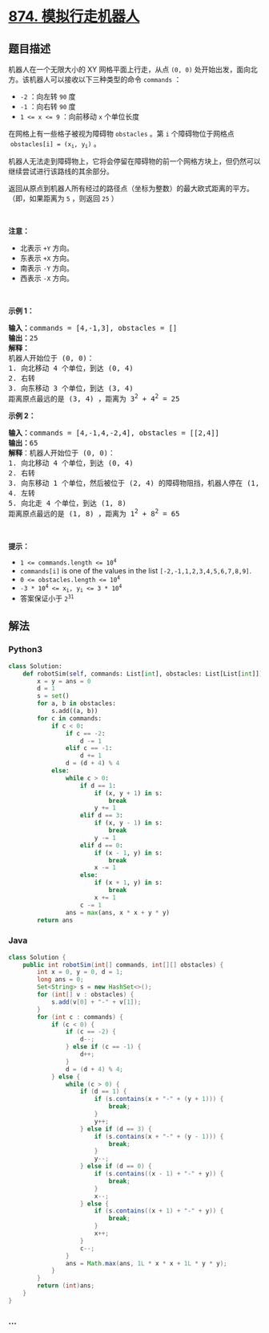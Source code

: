 # [874. 模拟行走机器人](https://leetcode-cn.com/problems/walking-robot-simulation)



## 题目描述

<!-- 这里写题目描述 -->

<p>机器人在一个无限大小的 XY 网格平面上行走，从点 <code>(0, 0)</code> 处开始出发，面向北方。该机器人可以接收以下三种类型的命令 <code>commands</code> ：</p>

<ul>
	<li><code>-2</code> ：向左转 <code>90</code> 度</li>
	<li><code>-1</code> ：向右转 <code>90</code> 度</li>
	<li><code>1 <= x <= 9</code> ：向前移动 <code>x</code> 个单位长度</li>
</ul>

<p>在网格上有一些格子被视为障碍物 <code>obstacles</code> 。第 <code>i</code> 个障碍物位于网格点  <code>obstacles[i] = (x<sub>i</sub>, y<sub>i</sub>)</code> 。</p>

<p>机器人无法走到障碍物上，它将会停留在障碍物的前一个网格方块上，但仍然可以继续尝试进行该路线的其余部分。</p>

<p>返回从原点到机器人所有经过的路径点（坐标为整数）的最大欧式距离的平方。（即，如果距离为 <code>5</code> ，则返回 <code>25</code> ）</p>

<div class="d-google dictRoot saladict-panel isAnimate">
<div>
<div class="MachineTrans-Text">
<div class="MachineTrans-Lines">
<div class="MachineTrans-Lines-collapse MachineTrans-lang-en"> </div>
</div>

<div class="MachineTrans-Lines">
<p class="MachineTrans-lang-zh-CN"><strong>注意：</strong></p>

<ul>
	<li class="MachineTrans-lang-zh-CN">北表示 <code>+Y</code> 方向。</li>
	<li class="MachineTrans-lang-zh-CN">东表示 <code>+X</code> 方向。</li>
	<li class="MachineTrans-lang-zh-CN">南表示 <code>-Y</code> 方向。</li>
	<li class="MachineTrans-lang-zh-CN">西表示 <code>-X</code> 方向。</li>
</ul>
</div>
</div>
</div>
</div>

<p> </p>

<p><strong>示例 1：</strong></p>

<pre>
<strong>输入：</strong>commands = [4,-1,3], obstacles = []
<strong>输出：</strong>25
<strong>解释：
</strong>机器人开始位于 (0, 0)：
1. 向北移动 4 个单位，到达 (0, 4)
2. 右转
3. 向东移动 3 个单位，到达 (3, 4)
距离原点最远的是 (3, 4) ，距离为 3<sup>2</sup> + 4<sup>2</sup> = 25</pre>

<p><strong>示例 2：</strong></p>

<pre>
<strong>输入：</strong>commands = [4,-1,4,-2,4], obstacles = [[2,4]]
<strong>输出：</strong>65
<strong>解释</strong>：机器人开始位于 (0, 0)：
1. 向北移动 4 个单位，到达 (0, 4)
2. 右转
3. 向东移动 1 个单位，然后被位于 (2, 4) 的障碍物阻挡，机器人停在 (1, 4)
4. 左转
5. 向北走 4 个单位，到达 (1, 8)
距离原点最远的是 (1, 8) ，距离为 1<sup>2</sup> + 8<sup>2</sup> = 65</pre>

<p> </p>

<p><strong>提示：</strong></p>

<ul>
	<li><code>1 <= commands.length <= 10<sup>4</sup></code></li>
	<li><code>commands[i]</code> is one of the values in the list <code>[-2,-1,1,2,3,4,5,6,7,8,9]</code>.</li>
	<li><code>0 <= obstacles.length <= 10<sup>4</sup></code></li>
	<li><code>-3 * 10<sup>4</sup> <= x<sub>i</sub>, y<sub>i</sub> <= 3 * 10<sup>4</sup></code></li>
	<li>答案保证小于 <code>2<sup>31</sup></code></li>
</ul>


## 解法

<!-- 这里可写通用的实现逻辑 -->

<!-- tabs:start -->

### **Python3**

<!-- 这里可写当前语言的特殊实现逻辑 -->

```python
class Solution:
    def robotSim(self, commands: List[int], obstacles: List[List[int]]) -> int:
        x = y = ans = 0
        d = 1
        s = set()
        for a, b in obstacles:
            s.add((a, b))
        for c in commands:
            if c < 0:
                if c == -2:
                    d -= 1
                elif c == -1:
                    d += 1
                d = (d + 4) % 4
            else:
                while c > 0:
                    if d == 1:
                        if (x, y + 1) in s:
                            break
                        y += 1
                    elif d == 3:
                        if (x, y - 1) in s:
                            break
                        y -= 1
                    elif d == 0:
                        if (x - 1, y) in s:
                            break
                        x -= 1
                    else:
                        if (x + 1, y) in s:
                            break
                        x += 1
                    c -= 1
                ans = max(ans, x * x + y * y)
        return ans
```

### **Java**

<!-- 这里可写当前语言的特殊实现逻辑 -->

```java
class Solution {
    public int robotSim(int[] commands, int[][] obstacles) {
        int x = 0, y = 0, d = 1;
        long ans = 0;
        Set<String> s = new HashSet<>();
        for (int[] v : obstacles) {
            s.add(v[0] + "-" + v[1]);
        }
        for (int c : commands) {
            if (c < 0) {
                if (c == -2) {
                    d--;
                } else if (c == -1) {
                    d++;
                }
                d = (d + 4) % 4;
            } else {
                while (c > 0) {
                    if (d == 1) {
                        if (s.contains(x + "-" + (y + 1))) {
                            break;
                        }
                        y++;
                    } else if (d == 3) {
                        if (s.contains(x + "-" + (y - 1))) {
                            break;
                        }
                        y--;
                    } else if (d == 0) {
                        if (s.contains((x - 1) + "-" + y)) {
                            break;
                        }
                        x--;
                    } else {
                        if (s.contains((x + 1) + "-" + y)) {
                            break;
                        }
                        x++;
                    }
                    c--;
                }
                ans = Math.max(ans, 1L * x * x + 1L * y * y);
            }
        }
        return (int)ans;
    }
}
```

### **...**

```

```

<!-- tabs:end -->

